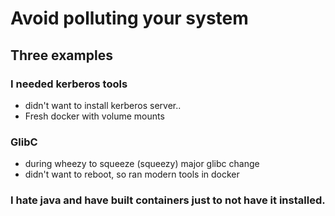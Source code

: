 # Avoid polluting your system
## Three examples
###  I needed kerberos tools
 - didn't want to install kerberos server..
 - Fresh docker with volume mounts
### GlibC
 - during wheezy to squeeze (squeezy) major glibc change
 - didn't want to reboot, so ran modern tools in docker
### I hate java and have built containers just to not have it installed.
